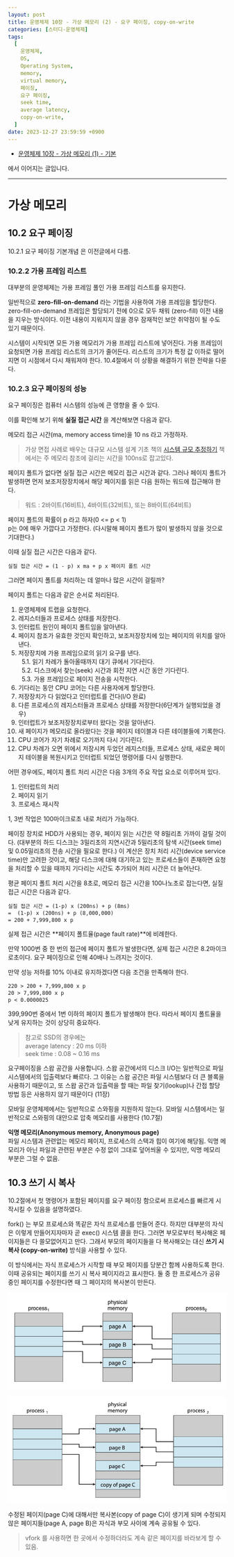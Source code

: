 ```yaml
---
layout: post
title: 운영체제 10장 - 가상 메모리 (2) - 요구 페이징, copy-on-write
categories: [스터디-운영체제]
tags:
  [
    운영체제,
    OS,
    Operating System,
    memory,
    virtual memory,
    페이징,
    요구 페이징,
    seek time,
    average latency,
    copy-on-write,
  ]
date: 2023-12-27 23:59:59 +0900
---
```


- [운영체제 10장 - 가상 메모리 (1) - 기본](/2023/12/25/os-ch-10-virtual-memory)

에서 이어지는 글입니다.

---

# 가상 메모리

## 10.2 요구 페이징

10.2.1 요구 페이징 기본개념 은 이전글에서 다름.

### 10.2.2 가용 프레임 리스트

대부분의 운영체제는 가용 프레임 풀인 가용 프레임 리스트를 유지한다.

일반적으로 **zero-fill-on-demand** 라는 기법을 사용하여 가용 프레임을 할당한다. zero-fill-on-demand 프레임은 할당되기 전에 0으로 모두 채워 (zero-fill) 이전 내용을 지우는 방식이다. 이전 내용이 지워지지 않을 경우 잠재적인 보안 취약점이 될 수도 있기 때문이다.

시스템이 시작되면 모든 가용 메모리가 가용 프레임 리스트에 넣어진다. 가용 프레임이 요청되면 가용 프레임 리스트의 크기가 줄어든다.
리스트의 크기가 특정 값 이하로 떨어지면 이 시점에서 다시 채워져야 한다. 10.4절에서 이 상황을 해결하기 위한 전략을 다룬다.

### 10.2.3 요구 페이징의 성능

요구 페이징은 컴퓨터 시스템의 성능에 큰 영향을 줄 수 있다.

이를 확인해 보기 위해 **실질 접근 시간** 을 계산해보면 다음과 같다.

메모리 접근 시간(ma, memory access time)을 10 ns 라고 가정하자.

> 가상 면접 사례로 배우는 대규모 시스템 설계 기초 책의 [시스템 규모 추정하기](/2023/05/05/시스템-규모-추정하기) 책에서는 주 메모리 참조에 걸리는 시간을 100ns로 잡고있다.

페이지 폴트가 없다면 실질 접근 시간은 메모리 접근 시간과 같다. 그러나 페이지 폴트가 발생하면 먼저 보조저장장치에서 해당 페이지를 읽은 다음 원하는 워드에 접근해야 한다.

> 워드 : 2바이트(16비트), 4바이트(32비트), 또는 8바이트(64비트)

페이지 폴트의 확률이 p 라고 하자(0 <= p < 1)  
p는 0에 매우 가깝다고 가정한다. (다시말해 페이지 폴트가 많이 발생하지 않을 것으로 기대한다.)

이때 실질 접근 시간은 다음과 같다.

```
실질 접근 시간 = (1 - p) x ma + p x 페이지 폴트 시간
```

그러면 페이지 폴트를 처리하는 데 얼마나 많은 시간이 걸릴까?

페이지 폴트는 다음과 같은 순서로 처리된다.

1. 운영체제에 트랩을 요청한다.
2. 레지스터들과 프로세스 상태를 저장한다.
3. 인터럽트 원인이 페이지 폴트임을 알아낸다.
4. 페이지 참조가 유효한 것인지 확인하고, 보조저장장치에 있는 페이지의 위치를 알아낸다.
5. 저장장치에 가용 프레임으로의 읽기 요구를 낸다.  
   &nbsp;&nbsp;5.1. 읽기 차례가 돌아올때까지 대기 큐에서 기다린다.  
   &nbsp;&nbsp;5.2. 디스크에서 찾는(seek) 시간과 회전 지연 시간 동안 기다린다.  
   &nbsp;&nbsp;5.3. 가용 프레임으로 페이지 전송을 시작한다.
6. 기다리는 동안 CPU 코어는 다른 사용자에게 할당한다.
7. 저장장치가 다 읽었다고 인터럽트를 건다(I/O 완료)
8. 다른 프로세스의 레지스터들과 프로세스 상태를 저장한다(6단계가 실행되었을 경우)
9. 인터럽트가 보조저장장치로부터 왔다는 것을 알아낸다.
10. 새 페이지가 메모리로 올라왔다는 것을 페이지 테이블과 다른 테이블들에 기록한다.
11. CPU 코어가 자기 차례로 오기까지 다시 기다린다.
12. CPU 차례가 오면 위에서 저장시켜 두었던 레지스터들, 프로세스 상태, 새로운 페이지 테이블을 복원시키고 인터럽트 되었던 명령어를 다시 실행한다.

어떤 경우에도, 페이지 폴트 처리 시간은 다음 3개의 주요 작업 요소로 이루어져 있다.

1. 인터럽트의 처리
2. 페이지 읽기
3. 프로세스 재시작

1, 3번 작업은 100마이크로초 내로 처리가 가능하다.

페이징 장치로 HDD가 사용되는 경우, 페이지 읽는 시간은 약 8밀리초 가까이 걸릴 것이다. (대부분의 하드 디스크는 3밀리초의 지연시간과 5밀리초의 탐색 시간(seek time) 및 0.05밀리초의 전송 시간을 필요로 한다.) 이 계산은 장치 처리 시간(device service time)만 고려한 것이고, 해당 디스크에 대해 대기하고 있는 프로세스들이 존재하면 요청을 처리할 수 있을 때까지 기다리는 시간도 추가되어 처리 시간은 더 늘어난다.

평균 페이지 폴트 처리 시간을 8초로, 메모리 접근 시간을 100나노초로 잡는다면, 실질 접근 시간은 다음과 같다.

```
실질 접근 시간 = (1-p) x (200ns) + p (8ms)
=  (1-p) x (200ns) + p (8,000,000)
= 200 + 7,999,800 x p
```

실제 접근 시간은 **페이지 폴트율(page fault rate)**에 비례한다.

만약 1000번 중 한 번의 접근에 페이지 폴트가 발생한다면, 실제 접근 시간은 8.2마이크로초이다. 요구 페이징으로 인해 40배나 느려지는 것이다.

만약 성능 저하를 10% 이내로 유지하겠다면 다음 조건을 만족해야 한다.

```
220 > 200 + 7,999,800 x p
20 > 7,999,800 x p
p < 0.0000025
```

399,990번 중에서 1번 이하의 페이지 폴트가 발생해야 한다. 따라서 페이지 폴트율을 낮게 유지하는 것이 상당히 중요하다.

> 참고로 SSD의 경우에는  
> average latency : 20 ms 이하  
> seek time : 0.08 ~ 0.16 ms

요구페이징을 스왑 공간을 사용합니다. 스왑 공간에서의 디스크 I/O는 일반적으로 파일 시스템에서의 입출력보다 빠르다. 그 이유는 스왑 공간은 파일 시스템보다 더 큰 블록을 사용하기 때문이고, 또 스왑 공간과 입출력을 할 때는 파일 찾기(lookup)나 간접 할당 방법 등은 사용하지 않기 때문이다 (11장)

모바일 운영체제에서는 일반적으로 스와핑을 지원하지 않는다.
모바일 시스템에서는 일반적으로 스와핑의 대안으로 압축 메모리를 사용한다 (10.7절)

**익명 메모리(Anonymous memory, Anonymous page)**  
파일 시스템과 관련없는 메모리 페이지, 프로세스의 스택과 힙이 여기에 해당됨. 익명 메모리가 아닌 파일과 관련된 부분은 수정 없이 그대로 덮어씌울 수 있지만, 익명 메모리 부분은 그럴 수 없음.

## 10.3 쓰기 시 복사

10.2절에서 첫 명령어가 포함된 페이지를 요구 페이징 함으로써 프로세스를 빠르게 시작시킬 수 있음을 설명하였다.

fork() 는 부모 프로세스와 똑같은 자식 프로세스를 만들어 준다.
하지만 대부분의 자식은 이렇게 만들어지자마자 곧 exec() 시스템 콜을 한다. 그러면 부모로부터 복사해온 페이지들은 다 쓸모없어지고 만다. 그래서 부모의 페이지들을 다 복사해오는 대신 **쓰기 시 복사 (copy-on-write)** 방식을 사용할 수 있다.

이 방식에서는 자식 프로세스가 시작할 때 부모 페이지를 당분간 함께 사용하도록 한다. 이때 공유되는 페이지를 쓰기 시 복사 페이지라고 표시한다. 둘 중 한 프로세스가 공유 중인 페이지를 수정한다면 때 그 페이지의 복사본이 만든다.

![before-modification](/assets/images/2023-12-27-os-ch-10-virtual-memory-2/before-modification.png)

![after-modification](/assets/images/2023-12-27-os-ch-10-virtual-memory-2/after-modification.png)

수정된 페이지(page C)에 대해서만 복사본(copy of page C)이 생기게 되며 수정되지 않은 페이지들(page A, page B)은 자식과 부모 사이에 계속 공유될 수 있다.

> vfork 를 사용하면 한 곳에서 수정하더라도 계속 같은 페이지를 바라보게 할 수 있음.
